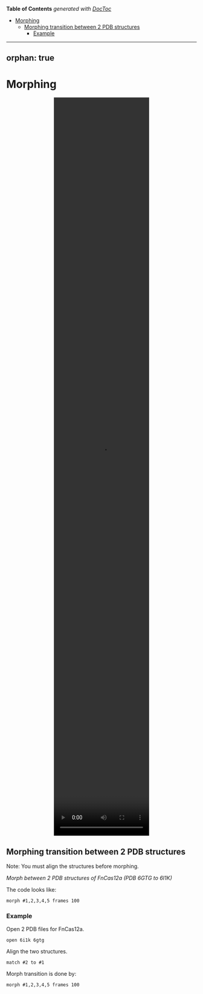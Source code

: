 <!-- START doctoc generated TOC please keep comment here to allow auto update -->
<!-- DON'T EDIT THIS SECTION, INSTEAD RE-RUN doctoc TO UPDATE -->
**Table of Contents**  *generated with [DocToc](https://github.com/thlorenz/doctoc)*

- [Morphing](#morphing)
  - [Morphing transition between 2 PDB structures](#morphing-transition-between-2-pdb-structures)
    - [Example](#example)

<!-- END doctoc generated TOC please keep comment here to allow auto update -->

---
orphan: true
---

# Morphing


<center><video src="../../_static/chimerax_morph_fncas12a.mp4" width="50%" height="50%" controls>
</video></center>




## Morphing transition between 2 PDB structures

Note: You must align the structures before morphing.

*Morph between 2 PDB structures of FnCas12a (PDB 6GTG to 6I1K)*

The code looks like:

```
morph #1,2,3,4,5 frames 100
```

### Example

Open 2 PDB files for FnCas12a.

```
open 6i1k 6gtg
```

Align the two structures.

```
match #2 to #1
```

Morph transition is done by: 

```
morph #1,2,3,4,5 frames 100
```


```python

```
